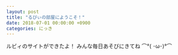 ```yaml
---
layout: post
title: "るびぃの部屋にようこそ！"
date: 2018-07-01 00:00:00 +0900
categories: にっき
---
```


ルビィのサイトができたよ！
みんな毎日あそびにきてね ⌒°( ･ω･)°⌒

